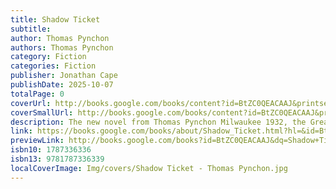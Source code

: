 ```yaml
---
title: Shadow Ticket
subtitle: 
author: Thomas Pynchon
authors: Thomas Pynchon
category: Fiction
categories: Fiction
publisher: Jonathan Cape
publishDate: 2025-10-07
totalPage: 0
coverUrl: http://books.google.com/books/content?id=BtZC0QEACAAJ&printsec=frontcover&img=1&zoom=1&source=gbs_api
coverSmallUrl: http://books.google.com/books/content?id=BtZC0QEACAAJ&printsec=frontcover&img=1&zoom=5&source=gbs_api
description: The new novel from Thomas Pynchon Milwaukee 1932, the Great Depression going full blast, repeal of Prohibition just around the corner, Al Capone in the federal pen, the private investigation business shifting from labour-management relations to the more domestic kind. Hicks McTaggart, a onetime strikebreaker turned private eye, thinks he's found job security until he gets sent out on what should be a routine case, locating and bringing back the heiress of a Wisconsin cheese fortune who's taken a mind to go wandering. Before he knows it, he's been shanghaied onto a transoceanic liner, ending up eventually in Hungary where there's no shoreline, a language from some other planet, and enough pastry to see any cop well into retirement - and of course no sign of the runaway heiress he's supposed to be chasing. By the time Hicks catches up with her he will find himself also entangled with Nazis, Soviet agents, British counterspies, swing musicians, practitioners of the paranormal, outlaw motorcyclists, and the troubles that come with each of them, none of which Hicks is qualified, forget about being paid, to deal with. Surrounded by history he has no grasp on and can't see his way around in or out of, the only bright side for Hicks is it's the dawn of the Big Band Era and as it happens he's a pretty good dancer. Whether this will be enough to allow him somehow to Lindy-hop his way back again to Milwaukee and the normal world, which may no longer exist, is another question.
link: https://books.google.com/books/about/Shadow_Ticket.html?hl=&id=BtZC0QEACAAJ
previewLink: http://books.google.com/books?id=BtZC0QEACAAJ&dq=Shadow+Ticket&hl=&as_pt=BOOKS&cd=1&source=gbs_api
isbn10: 1787336336
isbn13: 9781787336339
localCoverImage: Img/covers/Shadow Ticket - Thomas Pynchon.jpg
---
```

